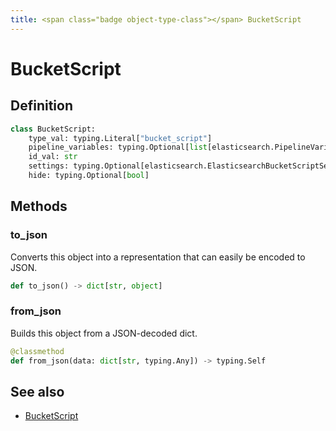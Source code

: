 ```yaml
---
title: <span class="badge object-type-class"></span> BucketScript
---
```

# <span class="badge object-type-class"></span> BucketScript

## Definition

```python
class BucketScript:
    type_val: typing.Literal["bucket_script"]
    pipeline_variables: typing.Optional[list[elasticsearch.PipelineVariable]]
    id_val: str
    settings: typing.Optional[elasticsearch.ElasticsearchBucketScriptSettings]
    hide: typing.Optional[bool]
```
## Methods

### <span class="badge object-method"></span> to_json

Converts this object into a representation that can easily be encoded to JSON.

```python
def to_json() -> dict[str, object]
```

### <span class="badge object-method"></span> from_json

Builds this object from a JSON-decoded dict.

```python
@classmethod
def from_json(data: dict[str, typing.Any]) -> typing.Self
```

## See also

 * <span class="badge builder"></span> [BucketScript](./builder-BucketScript.md)
